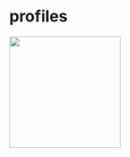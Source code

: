 # profiles

<p>
    <img src="https://github.com/user-attachments/assets/d50d1bb9-f2f5-47dc-8033-8b764df644bc" width="200" />
</p>
